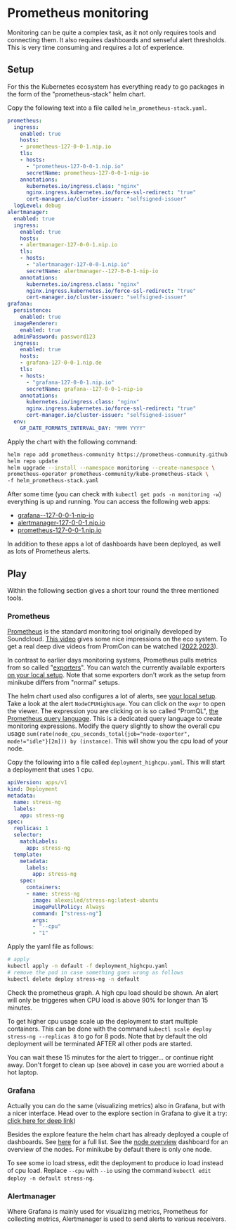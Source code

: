 # Prometheus monitoring

Monitoring can be quite a complex task, as it not only requires tools and connecting them. It also requires dashboards and senseful alert thresholds. This is very time consuming and requires a lot of experience.

## Setup

For this the Kubernetes ecosystem has everything ready to go packages in the form of the "prometheus-stack" helm chart.

Copy the following text into a file called `helm_prometheus-stack.yaml`.

```yaml
prometheus:
  ingress:
    enabled: true
    hosts:
    - prometheus-127-0-0-1.nip.io
    tls:
    - hosts:
      - "prometheus-127-0-0-1.nip.io"
      secretName: prometheus-127-0-0-1-nip-io
    annotations:
      kubernetes.io/ingress.class: "nginx"
      nginx.ingress.kubernetes.io/force-ssl-redirect: "true"
      cert-manager.io/cluster-issuer: "selfsigned-issuer"
  logLevel: debug
alertmanager:
  enabled: true
  ingress:
    enabled: true
    hosts:
    - alertmanager-127-0-0-1.nip.io
    tls:
    - hosts:
      - "alertmanager-127-0-0-1.nip.io"
      secretName: alertmanager--127-0-0-1-nip-io
    annotations:
      kubernetes.io/ingress.class: "nginx"
      nginx.ingress.kubernetes.io/force-ssl-redirect: "true"
      cert-manager.io/cluster-issuer: "selfsigned-issuer"
grafana:
  persistence:
    enabled: true
  imageRenderer:
    enabled: true
  adminPassword: password123
  ingress:
    enabled: true
    hosts:
    - grafana-127-0-0-1.nip.de
    tls:
    - hosts:
      - "grafana-127-0-0-1.nip.io"
      secretName: grafana--127-0-0-1-nip-io
    annotations:
      kubernetes.io/ingress.class: "nginx"
      nginx.ingress.kubernetes.io/force-ssl-redirect: "true"
      cert-manager.io/cluster-issuer: "selfsigned-issuer"
  env:
    GF_DATE_FORMATS_INTERVAL_DAY: "MMM YYYY"
```

Apply the chart with the following command:

```sh
helm repo add prometheus-community https://prometheus-community.github.io/helm-charts
helm repo update
helm upgrade --install --namespace monitoring --create-namespace \
prometheus-operator prometheus-community/kube-prometheus-stack \
-f helm_prometheus-stack.yaml
```

After some time (you can check with `kubectl get pods -n monitoring -w`) everything is up and running. You can access the following web apps:

* [grafana--127-0-0-1-nip-io](https://grafana--127-0-0-1-nip-io)
* [alertmanager-127-0-0-1.nip.io](https://alertmanager-127-0-0-1.nip.io)
* [prometheus-127-0-0-1.nip.io](https://prometheus-127-0-0-1.nip.io)

In addition to these apps a lot of dashboards have been deployed, as well as lots of Prometheus alerts.

## Play

Within the following section gives a short tour round the three mentioned tools.

### Prometheus

[Prometheus](https://prometheus.io/) is the standard monitoring tool originally developed by Soundcloud. [This video](https://www.youtube.com/watch?v=rT4fJNbfe14&t=12s) gives some nice impressions on the eco system. To get a real deep dive videos from PromCon can be watched ([2022](https://www.youtube.com/watch?v=2Wlza5jrS-U&list=PLoz-W_CUquUmVOjYTqWHX4CJ0jP61vif8),[2023](https://www.youtube.com/watch?v=QB09ztb14Pk&list=PLoz-W_CUquUnRmmz_BGgNfPNSKrazkzCR)).

In contrast to earlier days monitoring systems, Prometheus pulls metrics from so called "[exporters](https://prometheus.io/docs/instrumenting/exporters/)". You can watch the currently available exporters [on your local setup](https://prometheus-127-0-0-1.nip.io/targets?search=). Note that some exporters don't work as the setup from minikube differs from "normal" setups.

The helm chart used also configures a lot of alerts, see [your local setup](https://prometheus-127-0-0-1.nip.io/alerts?search=). Take a look at the alert `NodeCPUHighUsage`. You can click on the `expr` to open the viewer. The expression you are clicking on is so called "PromQL", [the Prometheus query language](https://prometheus.io/docs/prometheus/latest/querying/basics/). This is a dedicated query language to create monitoring expressions. Modify the query slightly to show the overall cpu usage `sum(rate(node_cpu_seconds_total{job="node-exporter", mode!="idle"}[2m])) by (instance)`. This will show you the cpu load of your node.

Copy the following into a file called `deployment_highcpu.yaml`. This will start a deployment that uses 1 cpu.

```yaml
apiVersion: apps/v1
kind: Deployment
metadata:
  name: stress-ng
  labels:
    app: stress-ng
spec:
  replicas: 1
  selector:
    matchLabels:
      app: stress-ng
  template:
    metadata:
      labels:
        app: stress-ng
    spec:
      containers:
      - name: stress-ng
        image: alexeiled/stress-ng:latest-ubuntu
        imagePullPolicy: Always
        command: ["stress-ng"]
        args:
        - "--cpu"
        - "1"
```

Apply the yaml file as follows:

```sh
# apply
kubectl apply -n default -f deployment_highcpu.yaml
# remove the pod in case something goes wrong as follows
kubectl delete deploy stress-ng -n default
```

Check the prometheus graph. A high cpu load should be shown. An alert will only be triggeres when CPU load is above 90% for longer than 15 minutes.

To get higher cpu usage scale up the deployment to start multiple containers. This can be done with the command `kubectl scale deploy stress-ng --replicas 8` to go for 8 pods. Note that by default the old deployment will be terminated AFTER all other pods are started.

You can wait these 15 minutes for the alert to trigger... or continue right away. Don't forget to clean up (see above) in case you are worried about a hot laptop.

### Grafana

Actually you can do the same (visualizing metrics) also in Grafana, but with a nicer interface. Head over to the explore section in Grafana to give it a try: [click here for deep link](https://grafana-127-0-0-1.nip.io/explore?schemaVersion=1&panes=%7B%22h9h%22:%7B%22datasource%22:%22prometheus%22,%22queries%22:%5B%7B%22refId%22:%22A%22,%22expr%22:%22sum%28rate%28node_cpu_seconds_total%7Bjob%3D%5C%22node-exporter%5C%22,%20mode%21%3D%5C%22idle%5C%22%7D%5B2m%5D%29%29%20by%20%28instance%29%22,%22range%22:true,%22instant%22:true,%22datasource%22:%7B%22type%22:%22prometheus%22,%22uid%22:%22prometheus%22%7D,%22editorMode%22:%22builder%22,%22legendFormat%22:%22__auto%22%7D%5D,%22range%22:%7B%22from%22:%22now-1h%22,%22to%22:%22now%22%7D%7D%7D&orgId=1))

Besides the explore feature the helm chart has already deployed a couple of dashboards. See [here](https://grafana-127-0-0-1.nip.io/dashboards) for a full list. See the [node overview](https://grafana-127-0-0-1.nip.io/d/adgj8llmso16od/node-exporter-nodes?orgId=1&refresh=30s) dashboard for an overview of the nodes. For minikube by default there is only one node.

To see some io load stress, edit the deployment to produce io load instead of cpu load. Replace `--cpu` with `--io` using the command `kubectl edit deploy -n default stress-ng`.

### Alertmanager

Where Grafana is mainly used for visualizing metrics, Prometheus for collecting metrics, Alertmanager is used to send alerts to various receivers.

